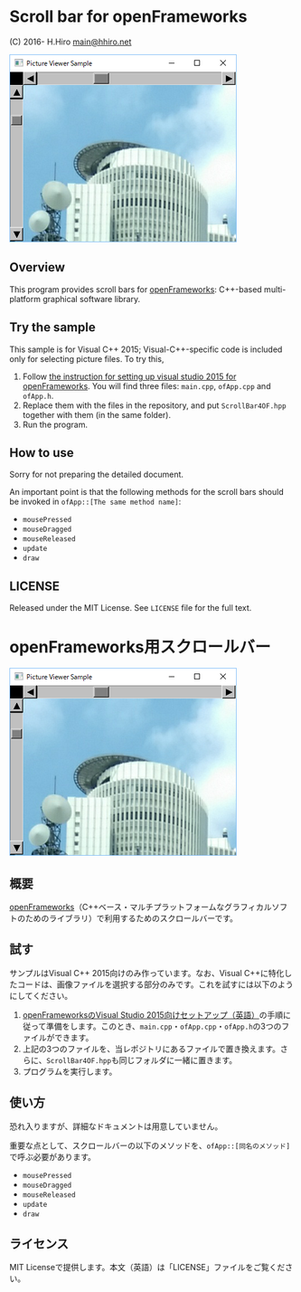 # Scroll bar for openFrameworks

(C) 2016- H.Hiro <main@hhiro.net>

<img src="screenshot.png" alt="Screenshot" />

## Overview

This program provides scroll bars for [openFrameworks](http://openframeworks.cc/ "openFrameworks"): C++-based multi-platform graphical software library.

## Try the sample

This sample is for Visual C++ 2015; Visual-C++-specific code is included only for selecting picture files. To try this,

1.  Follow [the instruction for setting up visual studio 2015 for openFrameworks](http://openframeworks.cc/setup/vs/ "visual studio | openFrameworks"). You will find three files: `main.cpp`, `ofApp.cpp` and `ofApp.h`.
2.  Replace them with the files in the repository, and put `ScrollBar4OF.hpp` together with them (in the same folder).
3.  Run the program.

## How to use

Sorry for not preparing the detailed document.

An important point is that the following methods for the scroll bars should be invoked in `ofApp::[The same method name]`:

-   `mousePressed`
-   `mouseDragged`
-   `mouseReleased`
-   `update`
-   `draw`

## LICENSE

Released under the MIT License. See `LICENSE` file for the full text.

# openFrameworks用スクロールバー

<img src="screenshot.png" alt="Screenshot" />

## 概要

[openFrameworks](http://openframeworks.cc/ "openFrameworks")（C++ベース・マルチプラットフォームなグラフィカルソフトのためのライブラリ）で利用するためのスクロールバーです。

## 試す

サンプルはVisual C++ 2015向けのみ作っています。なお、Visual C++に特化したコードは、画像ファイルを選択する部分のみです。これを試すには以下のようにしてください。

1.  [openFrameworksのVisual Studio 2015向けセットアップ（英語）](http://openframeworks.cc/setup/vs/ "visual studio | openFrameworks")の手順に従って準備をします。このとき、`main.cpp`・`ofApp.cpp`・`ofApp.h`の3つのファイルができます。
2.  上記の3つのファイルを、当レポジトリにあるファイルで置き換えます。さらに、`ScrollBar4OF.hpp`も同じフォルダに一緒に置きます。
3.  プログラムを実行します。

## 使い方

恐れ入りますが、詳細なドキュメントは用意していません。

重要な点として、スクロールバーの以下のメソッドを、`ofApp::[同名のメソッド]`で呼ぶ必要があります。

-   `mousePressed`
-   `mouseDragged`
-   `mouseReleased`
-   `update`
-   `draw`

## ライセンス

MIT Licenseで提供します。本文（英語）は「LICENSE」ファイルをご覧ください。
